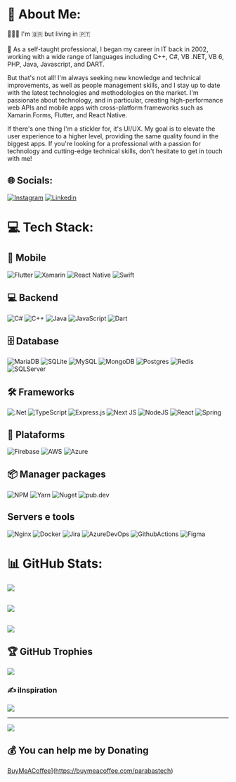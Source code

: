 # 💫 About Me:
🙋🏼‍♂️ I'm 🇧🇷 but living in 🇵🇹<br/><br/>
🔭 As a self-taught professional, I began my career in IT back in 2002, working with a wide range of languages including C++, C#, VB .NET, VB 6, PHP, Java, Javascript, and DART.

But that's not all! I'm always seeking new knowledge and technical improvements, as well as people management skills, and I stay up to date with the latest technologies and methodologies on the market. I'm passionate about technology, and in particular, creating high-performance web APIs and mobile apps with cross-platform frameworks such as Xamarin.Forms, Flutter, and React Native.

If there's one thing I'm a stickler for, it's UI/UX. My goal is to elevate the user experience to a higher level, providing the same quality found in the biggest apps. If you're looking for a professional with a passion for technology and cutting-edge technical skills, don't hesitate to get in touch with me!


## 🌐 Socials:
[![Instagram](https://img.shields.io/badge/Instagram-%23E4405F.svg?logo=Instagram&logoColor=white)](https://www.instagram.com/parabastech) [![Linkedin](https://img.shields.io/badge/Linkedin-%2300599C.svg?logo=Linkedin&logoColor=white)](https://linkedin.com/in/parabas) 

# 💻 Tech Stack:

## 📱 Mobile
![Flutter](https://img.shields.io/badge/Flutter-%2302569B.svg?style=for-the-badge&logo=Flutter&logoColor=white) ![Xamarin](https://img.shields.io/badge/xamarin-%2300599C.svg?style=for-the-badge&logo=xamarin&logoColor=white) ![React Native](https://img.shields.io/badge/react_native-%2320232a.svg?style=for-the-badge&logo=react&logoColor=%2361DAFB) ![Swift]( https://img.shields.io/badge/Swift-FA7343?style=for-the-badge&logo=swift&logoColor=white)

## 💻 Backend
![C#](https://img.shields.io/badge/csharp-%2300599C.svg?style=for-the-badge&logo=csharp&logoColor=white) ![C++](https://img.shields.io/badge/c++-%2300599C.svg?style=for-the-badge&logo=c%2B%2B&logoColor=white) ![Java](https://img.shields.io/badge/Java-ED8B00?style=for-the-badge&logo=openjdk&logoColor=white) ![JavaScript](https://img.shields.io/badge/javascript-%23323330.svg?style=for-the-badge&logo=javascript&logoColor=%23F7DF1E) ![Dart](https://img.shields.io/badge/Dart-0175C2?style=for-the-badge&logo=dart&logoColor=white) 

## 🗄️ Database
![MariaDB](https://img.shields.io/badge/MariaDB-003545?style=for-the-badge&logo=mariadb&logoColor=white) ![SQLite](https://img.shields.io/badge/sqlite-%2307405e.svg?style=for-the-badge&logo=sqlite&logoColor=white) ![MySQL](https://img.shields.io/badge/mysql-%2300f.svg?style=for-the-badge&logo=mysql&logoColor=white) ![MongoDB](https://img.shields.io/badge/MongoDB-%234ea94b.svg?style=for-the-badge&logo=mongodb&logoColor=white) ![Postgres](https://img.shields.io/badge/postgres-%23316192.svg?style=for-the-badge&logo=postgresql&logoColor=white) ![Redis](https://img.shields.io/badge/redis-%23DD0031.svg?style=for-the-badge&logo=redis&logoColor=white) ![SQLServer](https://img.shields.io/badge/Microsoft_SQL_Server-CC2927?style=for-the-badge&logo=microsoft-sql-server&logoColor=white)


## 🛠️ Frameworks
![.Net](https://img.shields.io/badge/.NET-5C2D91?style=for-the-badge&logo=.net&logoColor=white) ![TypeScript](https://img.shields.io/badge/typescript-%23007ACC.svg?style=for-the-badge&logo=typescript&logoColor=white) ![Express.js](https://img.shields.io/badge/express.js-%23404d59.svg?style=for-the-badge&logo=express&logoColor=%2361DAFB) ![Next JS](https://img.shields.io/badge/Next-black?style=for-the-badge&logo=next.js&logoColor=white) ![NodeJS](https://img.shields.io/badge/node.js-6DA55F?style=for-the-badge&logo=node.js&logoColor=white) ![React](https://img.shields.io/badge/react-%2320232a.svg?style=for-the-badge&logo=react&logoColor=%2361DAFB) ![Spring](https://img.shields.io/badge/spring-%236DB33F.svg?style=for-the-badge&logo=spring&logoColor=white)

## 💨 Plataforms
![Firebase](https://img.shields.io/badge/firebase-%23039BE5.svg?style=for-the-badge&logo=firebase) ![AWS](https://img.shields.io/badge/AWS-%23FF9900.svg?style=for-the-badge&logo=amazon-aws&logoColor=white) ![Azure](https://img.shields.io/badge/azure-4B3263.svg?style=for-the-badge&logo=microsoft-azure&logoColor=white)


## 📦 Manager packages
![NPM](https://img.shields.io/badge/NPM-%23000000.svg?style=for-the-badge&logo=npm&logoColor=white) ![Yarn](https://img.shields.io/badge/yarn-%232C8EBB.svg?style=for-the-badge&logo=yarn&logoColor=white) ![Nuget](https://img.shields.io/badge/Nuget-02303A.svg?style=for-the-badge&logo=Nuget&logoColor=white) ![pub.dev](https://img.shields.io/badge/pub.dev-%230175C2?style=for-the-badge&logo=dart&logoColor=white) 


## Servers e tools
![Nginx](https://img.shields.io/badge/nginx-%23009639.svg?style=for-the-badge&logo=nginx&logoColor=white)   ![Docker](https://img.shields.io/badge/docker-%230db7ed.svg?style=for-the-badge&logo=docker&logoColor=white) ![Jira](https://img.shields.io/badge/jira-%230A0FFF.svg?style=for-the-badge&logo=jira&logoColor=white) ![AzureDevOps](https://img.shields.io/badge/Azure_DevOps-0078D7?style=for-the-badge&logo=azure-devops&logoColor=white) ![GithubActions](https://img.shields.io/badge/GitHub_Actions-2088FF?style=for-the-badge&logo=github-actions&logoColor=white) ![Figma](https://img.shields.io/badge/Figma-F24E1E?style=for-the-badge&logo=figma&logoColor=white) 

# 📊 GitHub Stats:
![](https://github-readme-stats.vercel.app/api?username=moreirawebmaster&theme=solarized-dark&hide_border=false&include_all_commits=true&count_private=true)<br/><br/>

![](https://github-readme-streak-stats.herokuapp.com/?user=moreirawebmaster&theme=solarized-dark&hide_border=false&count_private=true)<br/><br/>

![](https://github-readme-stats.vercel.app/api/top-langs/?username=moreirawebmaster&theme=solarized-dark&hide_border=false&include_all_commits=true&count_private=true&layout=compact)

## 🏆 GitHub Trophies
![](https://github-profile-trophy.vercel.app/?username=moreirawebmaster&theme=radical&no-frame=false&no-bg=false&margin-w=4)

### ✍️ iInspiration
![](https://quotes-github-readme.vercel.app/api?type=horizontal&theme=radical)


---
[![](https://visitcount.itsvg.in/api?id=moreirawebmaster&label=Profile%20Views&color=11&icon=8&pretty=false)](https://visitcount.itsvg.in)

  ## 💰 You can help me by Donating
  [BuyMeACoffee](https://img.shields.io/badge/Buy%20Me%20a%20Coffee-ffdd00?style=for-the-badge&logo=buy-me-a-coffee&logoColor=black)](https://buymeacoffee.com/parabastech) 

  <!-- Proudly created with GPRM ( https://gprm.itsvg.in ) -->
  
